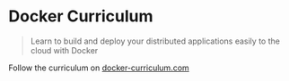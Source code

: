Docker Curriculum
===

> Learn to build and deploy your distributed applications easily to the cloud with Docker

Follow the curriculum on [docker-curriculum.com](https://docker-curriculum.com/)

